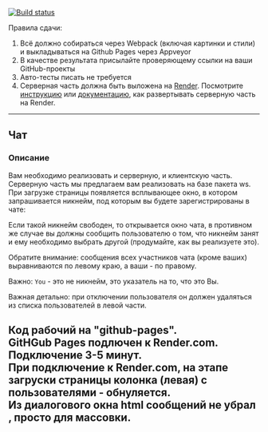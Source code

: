[![Build status](https://ci.appveyor.com/api/projects/status/m7rwpuj547x2gkcr/branch/master?svg=true)](https://ci.appveyor.com/project/Tryd0g0lik/sse-ws-ne/branch/master)

 
Правила сдачи:

1. Всё должно собираться через Webpack (включая картинки и стили) и выкладываться на Github Pages через Appveyor
2. В качестве результата присылайте проверяющему ссылки на ваши GitHub-проекты
3. Авто-тесты писать не требуется
4. Серверная часть должна быть выложена на [Render](https://render.com/). Посмотрите [инструкцию](https://github.com/netology-code/ahj-homeworks/tree/video/docs/render#readme) или [документацию](https://render.com/docs/deploy-node-express-app), как развертывать серверную часть на Render.

---

## Чат
### Описание

Вам необходимо реализовать и серверную, и клиентскую часть. Серверную часть мы предлагаем вам реализовать на базе пакета ws.
При загрузке страницы появляется всплывающее окно, в котором запрашивается никнейм, под которым вы будете зарегистрированы в чате:

Если такой никнейм свободен, то открывается окно чата, в противном же случае вы должны сообщить пользователю о том, что никнейм занят и ему необходимо выбрать другой (продумайте, как вы реализуете это).

Обратите внимание: сообщения всех участников чата (кроме ваших) выравниваются по левому краю, а ваши - по правому.

Важно: `You` - это не никнейм, это указатель на то, что это Вы.

Важная детально: при отключении пользователя он должен удаляться из списка пользователей в левой части.

Код рабочий на "github-pages". \
GitHGub Pages подлючен к Render.com. \
Подключение 3-5 минут. \
При подключение к Render.com, на этапе загруски страницы колонка (левая) с пользователями - обнуляется. \
Из диалогового окна html сообщений не убрал , просто для массовки.
---

